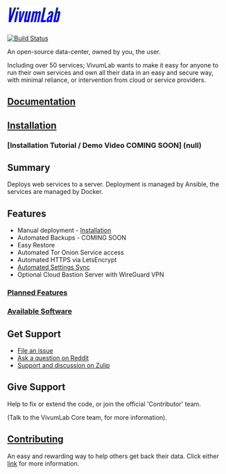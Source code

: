 # ![VivumLab](https://github.com/Vivumlab/VivumLab/raw/master/static/logo125x38.png)

[![Build Status](https://travis-ci.org/Vivumlab/VivumLab.svg?branch=master)](https://travis-ci.org/Vivumlab/VivumLab)

An open-source data-center, owned by you, the user.

Including over 50 services; VivumLab wants to make it easy for anyone to run their own services and own all their data in an easy and secure way, with minimal reliance, or intervention from cloud or service providers.

## [Documentation](https://docs.vivumlab.com/)

## [Installation](core/installation.md)

### [Installation Tutorial / Demo Video COMING SOON] (null)

## Summary

Deploys web services to a server. Deployment is managed by Ansible, the services are managed by Docker.

## Features

- Manual deployment - [Installation](core/installation.md#manual-set-up)
- Automated Backups - COMING SOON
- Easy Restore
- Automated Tor Onion Service access
- Automated HTTPS via LetsEncrypt
- [Automated Settings Sync](core/installation.md#syncing-settings-via-git)
- Optional Cloud Bastion Server with WireGuard VPN

### [Planned Features](https://github.com/Vivumlab/VivumLab/labels/enhancement)

### [Available Software](#available-software)

## Get Support

- [File an issue](https://github.com/Vivumlab/VivumLab/issues/new)
- [Ask a question on Reddit](https://www.reddit.com/r/VivumLab/)
- [Support and discussion on Zulip](https://vivumlab.zulipchat.com/)

## Give Support

Help to fix or extend the code, or join the official 'Contributor' team.

(Talk to the VivumLab Core team, for more information).

## [Contributing](CONTRIBUTING.md)

An easy and rewarding way to help others get back their data. Click either [link](CONTRIBUTING.md) for more information.
